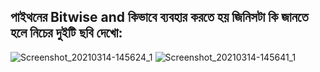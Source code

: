 ## পাইথনের Bitwise and কিভাবে ব্যবহার করতে হয় জিনিসটা কি জানতে হলে নিচের দুইটি ছবি দেখো:
![Screenshot_20210314-145624_1](https://user-images.githubusercontent.com/69844284/111063069-f4365000-84d6-11eb-87a6-e5aa8b31ce91.png)
![Screenshot_20210314-145641_1](https://user-images.githubusercontent.com/69844284/111063072-f698aa00-84d6-11eb-926b-0655b95244a5.png)

